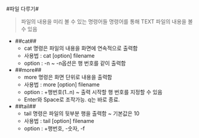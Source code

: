 #파일 다루기#
> 파일의 내용을 미리 볼 수 있는 명령어들
> 명령어를 통해 TEXT 파일의 내용을 볼 수 있음

* ##cat##
    - cat 명령은 파일의 내용을 화면에 연속적으로 출력함
    - 사용법 : cat [option] filename
    - option : -n ~ -n옵션은 행 번호를 같이 출력함
* ##more##
    - more 명령은 화면 단위로 내용을 출력함
    - 사용법 : more [option] filename
    - option : +행번호(1..n) ~ 출력 시작할 행 번호를 지정할 수 있음
    - Enter와 Space로 조작가능. q는 바로 종료.
* ##tail##
    - tail 명령은 파일의 뒷부분 행을 출력함 ~ 기본값은 10
    - 사용법 : tail [option] filename
    - option : +행번호, -숫자, -f



